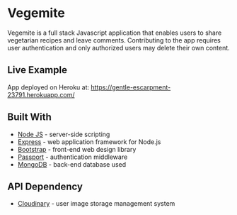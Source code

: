 # Vegemite

Vegemite is a full stack Javascript application that enables users to share vegetarian recipes and leave comments. Contributing to the app requires user authentication and only authorized users may delete their own content. 

## Live Example

App deployed on Heroku at: https://gentle-escarpment-23791.herokuapp.com/

## Built With

* [Node JS](https://nodejs.org/en/) - server-side scripting 
* [Express](https://expressjs.com/) - web application framework for Node.js
* [Bootstrap](https://getbootstrap.com/) - front-end web design library
* [Passport](http://www.passportjs.org/) - authentication middleware
* [MongoDB](https://www.mongodb.com/) - back-end database used

## API Dependency 

* [Cloudinary](https://cloudinary.com/) - user image storage management system

